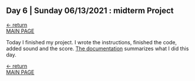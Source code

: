 ## Day 6 | Sunday 06/13/2021 : midterm Project

[← return](https://github.com/andresugartechea/introToIM/blob/main/midtermProject/day6/Saturday12.md)  
[MAIN PAGE](https://github.com/andresugartechea/introToIM/blob/main/midtermProject/journal.md)  

Today I finished my project. I wrote the instructions, finished the code, added sound and the score.
[The documentation](https://github.com/andresugartechea/introToIM/edit/main/midtermProject/README.md) summarizes what I did this day.


[← return](https://github.com/andresugartechea/introToIM/blob/main/midtermProject/day6/Saturday12.md)  
[MAIN PAGE](https://github.com/andresugartechea/introToIM/blob/main/midtermProject/journal.md)  
